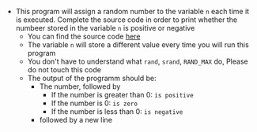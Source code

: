 - This program will assign a random number to the variable ```n``` each time it is executed. Complete the source code in order to print whether the numbeer stored in the variable ```n``` is positive or negative
	- You can find the source code [here](https://github.com/holbertonschool/0x01.c/blob/master/0-positive_or_negative_c)
	- The variable ```n``` will store a different value every time you will run this program
	- You don't have to understand what ```rand```, ```srand```, ```RAND_MAX``` do, Please do not touch this code
	- The output of the programm should be:
		- The number, followed by
			- If the number is greater than 0: ```is positive```
			- If the number is 0: ```is zero```
			- If the number is less than 0: ```is negative```
		- followed by a new line
